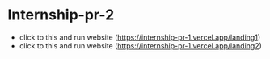 # Internship-pr-2
- click to this and run website (https://internship-pr-1.vercel.app/landing1)
- click to this and run website (https://internship-pr-1.vercel.app/landing2)
